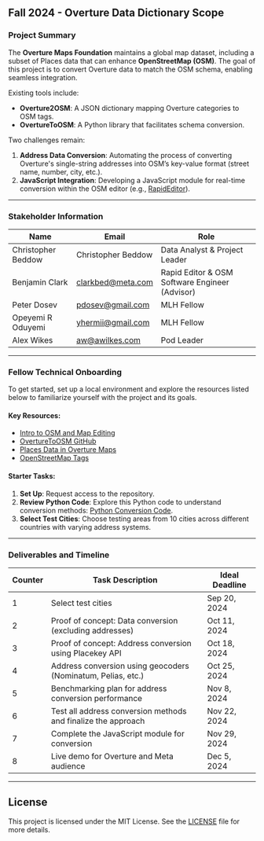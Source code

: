 ## **Fall 2024 - Overture Data Dictionary Scope**

### **Project Summary**
The **Overture Maps Foundation** maintains a global map dataset, including a subset of Places data that can enhance **OpenStreetMap (OSM)**. The goal of this project is to convert Overture data to match the OSM schema, enabling seamless integration.

Existing tools include:
- **Overture2OSM**: A JSON dictionary mapping Overture categories to OSM tags.
- **OvertureToOSM**: A Python library that facilitates schema conversion.

Two challenges remain:
1. **Address Data Conversion**: Automating the process of converting Overture's single-string addresses into OSM’s key-value format (street name, number, city, etc.).
2. **JavaScript Integration**: Developing a JavaScript module for real-time conversion within the OSM editor (e.g., [RapidEditor](https://rapideditor.org)).

---

### **Stakeholder Information**
| Name               | Email               | Role                                                    |
|--------------------|---------------------|---------------------------------------------------------|
| Christopher Beddow | Christopher Beddow  | Data Analyst & Project Leader                           |
| Benjamin Clark     | clarkbed@meta.com   | Rapid Editor & OSM Software Engineer (Advisor)          |
| Peter Dosev        | pdosev@gmail.com    | MLH Fellow                                              |
| Opeyemi R Oduyemi  | yhermii@gmail.com   | MLH Fellow                                              |
| Alex Wikes         | aw@awilkes.com      | Pod Leader                                              |

---

### **Fellow Technical Onboarding**

To get started, set up a local environment and explore the resources listed below to familiarize yourself with the project and its goals.

#### **Key Resources**:
- [Intro to OSM and Map Editing](https://www.youtube.com/watch?v=NQ7A6gztGfo)
- [OvertureToOSM GitHub](https://github.com/cbeddow/overture2osm)
- [Places Data in Overture Maps](https://docs.overturemaps.org/guides/places/)
- [OpenStreetMap Tags](https://wiki.openstreetmap.org/wiki/Tags)

#### **Starter Tasks**:
1. **Set Up**: Request access to the repository.
2. **Review Python Code**: Explore this Python code to understand conversion methods: [Python Conversion Code](https://gist.github.com/cbeddow/c5014f06456413a74348640b60f4fb7f).
3. **Select Test Cities**: Choose testing areas from 10 cities across different countries with varying address systems.

---

### **Deliverables and Timeline**

| Counter | Task Description                                              | Ideal Deadline    |
|---------|---------------------------------------------------------------|-------------------|
| 1       | Select test cities                                             | Sep 20, 2024      |
| 2       | Proof of concept: Data conversion (excluding addresses)        | Oct 11, 2024      |
| 3       | Proof of concept: Address conversion using Placekey API        | Oct 18, 2024      |
| 4       | Address conversion using geocoders (Nominatum, Pelias, etc.)   | Oct 25, 2024      |
| 5       | Benchmarking plan for address conversion performance           | Nov 8, 2024       |
| 6       | Test all address conversion methods and finalize the approach  | Nov 22, 2024      |
| 7       | Complete the JavaScript module for conversion                  | Nov 29, 2024      |
| 8       | Live demo for Overture and Meta audience                       | Dec 5, 2024       |

---

## License

This project is licensed under the MIT License. See the [LICENSE](./LICENSE) file for more details.
